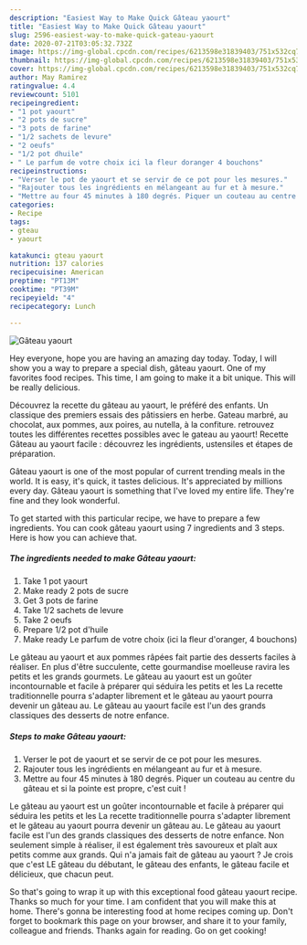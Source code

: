 ```yaml
---
description: "Easiest Way to Make Quick Gâteau yaourt"
title: "Easiest Way to Make Quick Gâteau yaourt"
slug: 2596-easiest-way-to-make-quick-gateau-yaourt
date: 2020-07-21T03:05:32.732Z
image: https://img-global.cpcdn.com/recipes/6213598e31839403/751x532cq70/gateau-yaourt-photo-principale-de-la-recette.jpg
thumbnail: https://img-global.cpcdn.com/recipes/6213598e31839403/751x532cq70/gateau-yaourt-photo-principale-de-la-recette.jpg
cover: https://img-global.cpcdn.com/recipes/6213598e31839403/751x532cq70/gateau-yaourt-photo-principale-de-la-recette.jpg
author: May Ramirez
ratingvalue: 4.4
reviewcount: 5101
recipeingredient:
- "1 pot yaourt"
- "2 pots de sucre"
- "3 pots de farine"
- "1/2 sachets de levure"
- "2 oeufs"
- "1/2 pot dhuile"
- " Le parfum de votre choix ici la fleur doranger 4 bouchons"
recipeinstructions:
- "Verser le pot de yaourt et se servir de ce pot pour les mesures."
- "Rajouter tous les ingrédients en mélangeant au fur et à mesure."
- "Mettre au four 45 minutes à 180 degrés. Piquer un couteau au centre du gâteau et si la pointe est propre, c&#39;est cuit !"
categories:
- Recipe
tags:
- gteau
- yaourt

katakunci: gteau yaourt 
nutrition: 137 calories
recipecuisine: American
preptime: "PT13M"
cooktime: "PT39M"
recipeyield: "4"
recipecategory: Lunch

---
```



![Gâteau yaourt](https://img-global.cpcdn.com/recipes/6213598e31839403/751x532cq70/gateau-yaourt-photo-principale-de-la-recette.jpg)

Hey everyone, hope you are having an amazing day today. Today, I will show you a way to prepare a special dish, gâteau yaourt. One of my favorites food recipes. This time, I am going to make it a bit unique. This will be really delicious.

Découvrez la recette du gâteau au yaourt, le préféré des enfants. Un classique des premiers essais des pâtissiers en herbe. Gateau marbré, au chocolat, aux pommes, aux poires, au nutella, à la confiture. retrouvez toutes les différentes recettes possibles avec le gateau au yaourt! Recette Gâteau au yaourt facile : découvrez les ingrédients, ustensiles et étapes de préparation.

Gâteau yaourt is one of the most popular of current trending meals in the world. It is easy, it's quick, it tastes delicious. It's appreciated by millions every day. Gâteau yaourt is something that I've loved my entire life. They're fine and they look wonderful.


To get started with this particular recipe, we have to prepare a few ingredients. You can cook gâteau yaourt using 7 ingredients and 3 steps. Here is how you can achieve that.

<!--inarticleads1-->

##### The ingredients needed to make Gâteau yaourt:

1. Take 1 pot yaourt
1. Make ready 2 pots de sucre
1. Get 3 pots de farine
1. Take 1/2 sachets de levure
1. Take 2 oeufs
1. Prepare 1/2 pot d&#39;huile
1. Make ready  Le parfum de votre choix (ici la fleur d&#39;oranger, 4 bouchons)


Le gâteau au yaourt et aux pommes râpées fait partie des desserts faciles à réaliser. En plus d&#39;être succulente, cette gourmandise moelleuse ravira les petits et les grands gourmets. Le gâteau au yaourt est un goûter incontournable et facile à préparer qui séduira les petits et les La recette traditionnelle pourra s&#39;adapter librement et le gâteau au yaourt pourra devenir un gâteau au. Le gâteau au yaourt facile est l&#39;un des grands classiques des desserts de notre enfance. 

<!--inarticleads2-->

##### Steps to make Gâteau yaourt:

1. Verser le pot de yaourt et se servir de ce pot pour les mesures.
1. Rajouter tous les ingrédients en mélangeant au fur et à mesure.
1. Mettre au four 45 minutes à 180 degrés. Piquer un couteau au centre du gâteau et si la pointe est propre, c&#39;est cuit !


Le gâteau au yaourt est un goûter incontournable et facile à préparer qui séduira les petits et les La recette traditionnelle pourra s&#39;adapter librement et le gâteau au yaourt pourra devenir un gâteau au. Le gâteau au yaourt facile est l&#39;un des grands classiques des desserts de notre enfance. Non seulement simple à réaliser, il est également très savoureux et plaît aux petits comme aux grands. Qui n&#39;a jamais fait de gâteau au yaourt ? Je crois que c&#39;est LE gâteau du débutant, le gâteau des enfants, le gâteau facile et délicieux, que chacun peut. 

So that's going to wrap it up with this exceptional food gâteau yaourt recipe. Thanks so much for your time. I am confident that you will make this at home. There's gonna be interesting food at home recipes coming up. Don't forget to bookmark this page on your browser, and share it to your family, colleague and friends. Thanks again for reading. Go on get cooking!
